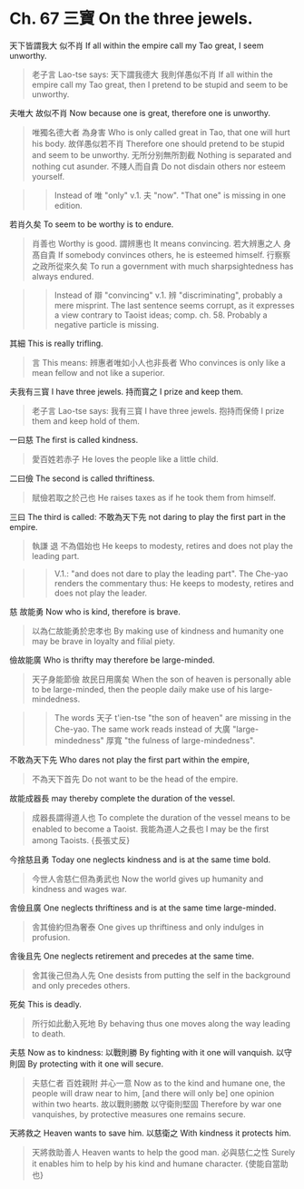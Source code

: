 # Ch. 67 三寶 On the three jewels.

天下皆謂我大
似不肖
If all within the empire call my Tao great,
I seem unworthy.

> 老子言
Lao-tse says:
天下謂我德大
我則佯愚似不肖
If all within the empire call my Tao great,
then I pretend to be stupid and seem to be unworthy.

夫唯大
故似不肖
Now because one is great,
therefore one is unworthy.

> 唯獨名德大者
為身害
Who is only called great in Tao,
that one will hurt his body.
故佯愚似若不肖
Therefore one should pretend to be stupid and seem to be unworthy.
无所分别無所割截
Nothing is separated and nothing cut asunder.
不賤人而自貴
Do not disdain others nor esteem yourself.

>> Instead of 唯 "only" v.1. 夫 "now". "That one" is missing in one edition.

若肖久矣
To seem to be worthy is to endure.

> 肖善也
Worthy is good.
謂辨惠也
It means convincing.
若大辨惠之人
身髙自貴
If somebody convinces others,
he is esteemed himself.
行察察之政所從來久矣
To run a government with much sharpsightedness has always endured.

>> Instead of 辯 "convincing" v.1. 辨 "discriminating",
probably a mere misprint.
The last sentence seems corrupt,
as it expresses a view contrary to Taoist ideas;
comp. ch. 58.
Probably a negative particle is missing.

其細
This is really trifling.

> 言
This means:
辨惠者唯如小人也非長者
Who convinces is only like a mean fellow and not like a superior.

夫我有三寳
I have three jewels.
持而寳之
I prize and keep them.

> 老子言
Lao-tse says:
我有三寳
I have three jewels.
抱持而保倚
I prize them and keep hold of them.

一曰慈
The first is called kindness.

> 愛百姓若赤子
He loves the people like a little child.

二曰儉
The second is called thriftiness.

> 賦儉若取之於己也
He raises taxes as if he took them from himself.

三曰
The third is called:
不敢為天下先
not daring to play the first part in the empire.

> 執謙
退
不為倡始也
He keeps to modesty,
retires
and does not play the leading part.

>> V.1.: "and does not dare to play the leading part".
The Che-yao renders the commentary thus:
He keeps to modesty, retires and does not play the leader.

慈
故能勇
Now who is kind,
therefore is brave.

> 以為仁故能勇於忠孝也
By making use of kindness and humanity one may be brave in loyalty and filial piety.

儉故能廣
Who is thrifty may therefore be large-minded.

> 天子身能節儉
故民日用廣矣
When the son of heaven is personally able to be large-minded,
then the people daily make use of his large-mindedness.

>> The words 天子 t'ien-tse "the son of heaven" are missing in the Che-yao.
The same work reads instead of 大廣 "large-mindedness"
厚寬 "the fulness of large-mindedness".

不敢為天下先
Who dares not play the first part within the empire,

> 不為天下首先
Do not want to be the head of the empire.

故能成器長
may thereby complete the duration of the vessel.

> 成器長謂得道人也
To complete the duration of the vessel means to be enabled to become a Taoist.
我能為道人之長也
I may be the first among Taoists.
{長張丈反}

今捨慈且勇
Today one neglects kindness and is at the same time bold.

> 今世人舎慈仁但為勇武也
Now the world gives up humanity and kindness and wages war.

舎儉且廣
One neglects thriftiness and is at the same time large-minded.

> 舎其儉約但為奢泰
One gives up thriftiness and only indulges in profusion.

舎後且先
One neglects retirement and precedes at the same time.

> 舍其後己但為人先
One desists from putting the self in the background and only precedes others.

死矣
This is deadly.

> 所行如此動入死地
By behaving thus one moves along the way leading to death.

夫慈
Now as to kindness:
以戰則勝
By fighting with it one will vanquish.
以守則固
By protecting with it one will secure.

> 夫慈仁者
百姓親附
并心一意
Now as to the kind and humane one,
the people will draw near to him,
[and there will only be] one opinion within two hearts.
故以戰則勝敵
以守衛則堅固
Therefore by war one vanquishes,
by protective measures one remains secure.

天將救之
Heaven wants to save him.
以慈衛之
With kindness it protects him.

> 天將救助善人
Heaven wants to help the good man.
必與慈仁之性
Surely it enables him to help by his kind and humane character.
{使能自當助也}
